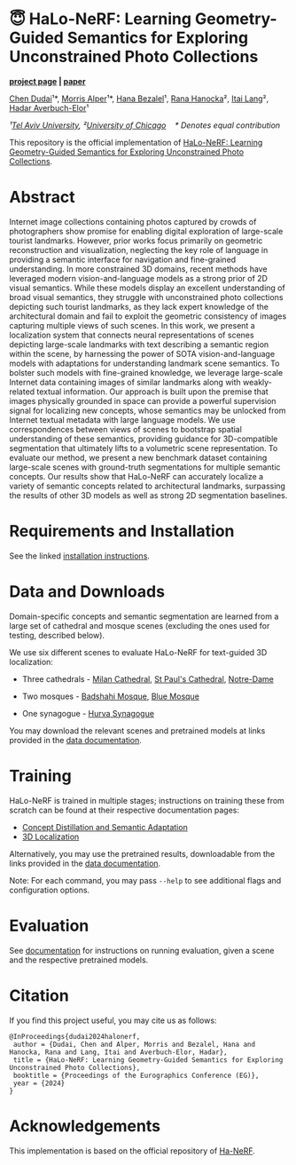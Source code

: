# 😇  HaLo-NeRF: Learning Geometry-Guided Semantics for Exploring Unconstrained Photo Collections

**[project page](https://tau-vailab.github.io/HaLo-NeRF/) | [paper](https://arxiv.org/abs/2404.16845)**

[Chen Dudai](https://www.linkedin.com/in/chen-dudai-108a72136/?originalSubdomain=il)¹\*, 
[Morris Alper](https://morrisalp.github.io/)¹\*, 
[Hana Bezalel](https://www.linkedin.com/in/hanabezalel/?originalSubdomain=il)¹, 
[Rana Hanocka](https://people.cs.uchicago.edu/~ranahanocka/)², 
[Itai Lang](https://itailang.github.io/)²,
[Hadar Averbuch-Elor](https://www.elor.sites.tau.ac.il/)¹

*¹[Tel Aviv University](https://english.tau.ac.il/),
²[University of Chicago](https://www.uchicago.edu/)&nbsp;&nbsp;&nbsp;&nbsp;\* Denotes equal contribution*

This repository is the official implementation of [HaLo-NeRF: Learning Geometry-Guided Semantics for Exploring Unconstrained Photo Collections](https://github.com/TAU-VAILab/HaLo-NeRF/).

# Abstract
Internet image collections containing photos captured by crowds of photographers show promise for enabling digital exploration of large-scale tourist landmarks. However, prior works focus primarily on geometric reconstruction and visualization, neglecting the key role of language in providing a semantic interface for navigation and fine-grained understanding. In more constrained 3D domains, recent methods have leveraged modern vision-and-language models as a strong prior of 2D visual semantics. While these models display an excellent understanding of broad visual semantics, they struggle with unconstrained photo collections depicting such tourist landmarks, as they lack expert knowledge of the architectural domain and fail to exploit the geometric consistency of images capturing multiple views of such scenes. In this work, we present a localization system that connects neural representations of scenes depicting large-scale landmarks with text describing a semantic region within the scene, by harnessing the power of SOTA vision-and-language models with adaptations for understanding landmark scene semantics. To bolster such models with fine-grained knowledge, we leverage large-scale Internet data containing images of similar landmarks along with weakly-related textual information. Our approach is built upon the premise that images physically grounded in space can provide a powerful supervision signal for localizing new concepts, whose semantics may be unlocked from Internet textual metadata with large language models. We use correspondences between views of scenes to bootstrap spatial understanding of these semantics, providing guidance for 3D-compatible segmentation that ultimately lifts to a volumetric scene representation. To evaluate our method, we present a new benchmark dataset containing large-scale scenes with ground-truth segmentations for multiple semantic concepts. Our results show that HaLo-NeRF can accurately localize a variety of semantic concepts related to architectural landmarks, surpassing the results of other 3D models as well as strong 2D segmentation baselines.

# Requirements and Installation

See the linked [installation instructions](docs/installation.md).

# Data and Downloads

Domain-specific concepts and semantic segmentation are learned from a large set of cathedral and mosque scenes (excluding the ones used for testing, described below).

We use six different scenes to evaluate HaLo-NeRF for text-guided 3D localization:

* Three cathedrals - [Milan Cathedral](https://en.wikipedia.org/wiki/Milan_Cathedral), [St Paul's Cathedral](https://en.wikipedia.org/wiki/St_Paul%27s_Cathedral), [Notre-Dame](https://en.wikipedia.org/wiki/Notre-Dame_de_Paris)

* Two mosques - [Badshahi Mosque](https://en.wikipedia.org/wiki/Badshahi_Mosque), [Blue Mosque](https://en.wikipedia.org/wiki/Blue_Mosque,_Istanbul)

* One synagogue - [Hurva Synagogue](https://en.wikipedia.org/wiki/Hurva_Synagogue) 

You may download the relevant scenes and pretrained models at links provided in the [data documentation](docs/data.md).

# Training

HaLo-NeRF is trained in multiple stages; instructions on training these from scratch can be found at their respective documentation pages:

* [Concept Distillation and Semantic Adaptation](docs/distillation_adaptation.md)
* [3D Localization](docs/3d_localization.md)

Alternatively, you may use the pretrained results, downloadable from the links provided in the [data documentation](docs/data.md).


Note: For each command, you may pass `--help` to see additional flags and configuration options.


# Evaluation

See [documentation](docs/evaluation.md) for instructions on running evaluation, given a scene and the respective pretrained models.


# Citation
If you find this project useful, you may cite us as follows:
```
@InProceedings{dudai2024halonerf,
 author = {Dudai, Chen and Alper, Morris and Bezalel, Hana and Hanocka, Rana and Lang, Itai and Averbuch-Elor, Hadar},
 title = {HaLo-NeRF: Learning Geometry-Guided Semantics for Exploring Unconstrained Photo Collections},
 booktitle = {Proceedings of the Eurographics Conference (EG)},
 year = {2024}
}
```

# Acknowledgements
This implementation is based on the official repository of [Ha-NeRF](https://rover-xingyu.github.io/Ha-NeRF/).
